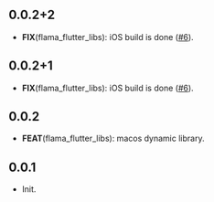 ## 0.0.2+2

 - **FIX**(flama_flutter_libs): iOS build is done  ([#6](https://github.com/luiscib3r/flama/issues/6)).

## 0.0.2+1

 - **FIX**(flama_flutter_libs): iOS build is done  ([#6](https://github.com/luiscib3r/flama/issues/6)).

## 0.0.2

 - **FEAT**(flama_flutter_libs): macos dynamic library.

## 0.0.1

- Init.

